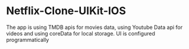 # Netflix-Clone-UIKit-IOS
The app is using TMDB apis for movies data, using Youtube Data api for videos and using coreData for local storage. UI is configured programmatically
